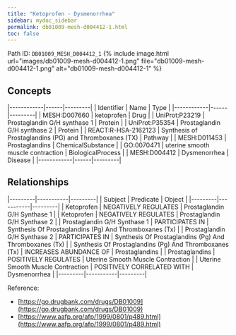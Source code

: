 ```yaml
---
title: "Ketoprofen - Dysmenorrhea"
sidebar: mydoc_sidebar
permalink: db01009-mesh-d004412-1.html
toc: false 
---
```



Path ID: `DB01009_MESH_D004412_1`
{% include image.html url="images/db01009-mesh-d004412-1.png" file="db01009-mesh-d004412-1.png" alt="db01009-mesh-d004412-1" %}

## Concepts

|------------|------|---------|
| Identifier | Name | Type    |
|------------|------|---------|
| MESH:D007660 | ketoprofen | Drug |
| UniProt:P23219 | Prostaglandin G/H synthase 1 | Protein |
| UniProt:P35354 | Prostaglandin G/H synthase 2 | Protein |
| REACT:R-HSA-2162123 | Synthesis of Prostaglandins (PG) and Thromboxanes (TX) | Pathway |
| MESH:D011453 | Prostaglandins | ChemicalSubstance |
| GO:0070471 | uterine smooth muscle contraction | BiologicalProcess |
| MESH:D004412 | Dysmenorrhea | Disease |
|------------|------|---------|

## Relationships

|---------|-----------|---------|
| Subject | Predicate | Object  |
|---------|-----------|---------|
| Ketoprofen | NEGATIVELY REGULATES | Prostaglandin G/H Synthase 1 |
| Ketoprofen | NEGATIVELY REGULATES | Prostaglandin G/H Synthase 2 |
| Prostaglandin G/H Synthase 1 | PARTICIPATES IN | Synthesis Of Prostaglandins (Pg) And Thromboxanes (Tx) |
| Prostaglandin G/H Synthase 2 | PARTICIPATES IN | Synthesis Of Prostaglandins (Pg) And Thromboxanes (Tx) |
| Synthesis Of Prostaglandins (Pg) And Thromboxanes (Tx) | INCREASES ABUNDANCE OF | Prostaglandins |
| Prostaglandins | POSITIVELY REGULATES | Uterine Smooth Muscle Contraction |
| Uterine Smooth Muscle Contraction | POSITIVELY CORRELATED WITH | Dysmenorrhea |
|---------|-----------|---------|

Reference: 
  - [https://go.drugbank.com/drugs/DB01009](https://go.drugbank.com/drugs/DB01009)
  - [https://www.aafp.org/afp/1999/0801/p489.html](https://www.aafp.org/afp/1999/0801/p489.html)
